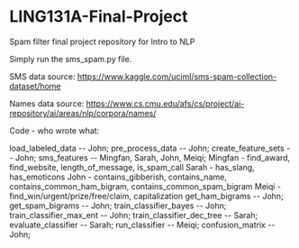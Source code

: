 # LING131A-Final-Project
Spam filter final project repository for Intro to NLP

Simply run the sms_spam.py file.

SMS data source: https://www.kaggle.com/uciml/sms-spam-collection-dataset/home

Names data source: https://www.cs.cmu.edu/afs/cs/project/ai-repository/ai/areas/nlp/corpora/names/

Code - who wrote what:

load_labeled_data -- John;
pre_process_data -- John;
create_feature_sets -- John;
sms_features -- Mingfan, Sarah, John, Meiqi;
  Mingfan - find_award, find_website, length_of_message, is_spam_call
  Sarah - has_slang, has_emoticons
  John - contains_gibberish, contains_name, contains_common_ham_bigram, contains_common_spam_bigram
  Meiqi - find_win/urgent/prize/free/claim, capitalization
get_ham_bigrams -- John;
get_spam_bigrams -- John;
train_classifier_bayes -- John;
train_classifier_max_ent -- John;
train_classifier_dec_tree -- Sarah;
evaluate_classifier -- Sarah;
run_classifier -- Meiqi;
confusion_matrix -- John;
